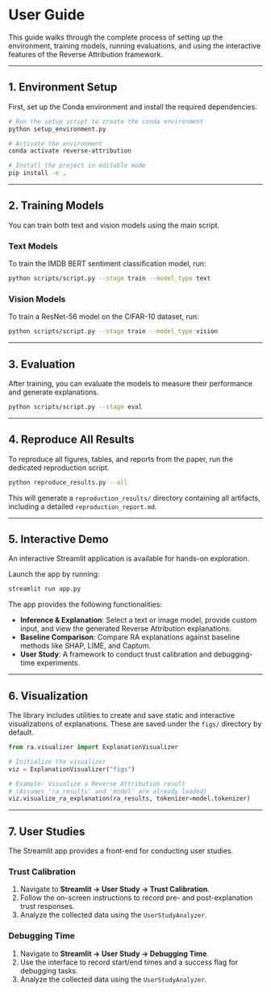 # User Guide

This guide walks through the complete process of setting up the environment, training models, running evaluations, and using the interactive features of the Reverse Attribution framework.

---

## 1. Environment Setup

First, set up the Conda environment and install the required dependencies.

```bash
# Run the setup script to create the conda environment
python setup_environment.py

# Activate the environment
conda activate reverse-attribution

# Install the project in editable mode
pip install -e .
```

---

## 2. Training Models

You can train both text and vision models using the main script.

### Text Models

To train the IMDB BERT sentiment classification model, run:

```bash
python scripts/script.py --stage train --model_type text
```

### Vision Models

To train a ResNet-56 model on the CIFAR-10 dataset, run:

```bash
python scripts/script.py --stage train --model_type vision
```

---

## 3. Evaluation

After training, you can evaluate the models to measure their performance and generate explanations.

```bash
python scripts/script.py --stage eval
```

---

## 4. Reproduce All Results

To reproduce all figures, tables, and reports from the paper, run the dedicated reproduction script.

```bash
python reproduce_results.py --all
```

This will generate a `reproduction_results/` directory containing all artifacts, including a detailed `reproduction_report.md`.

---

## 5. Interactive Demo

An interactive Streamlit application is available for hands-on exploration.

Launch the app by running:
```bash
streamlit run app.py
```

The app provides the following functionalities:
-   **Inference & Explanation**: Select a text or image model, provide custom input, and view the generated Reverse Attribution explanations.
-   **Baseline Comparison**: Compare RA explanations against baseline methods like SHAP, LIME, and Captum.
-   **User Study**: A framework to conduct trust calibration and debugging-time experiments.

---

## 6. Visualization

The library includes utilities to create and save static and interactive visualizations of explanations. These are saved under the `figs/` directory by default.

```python
from ra.visualizer import ExplanationVisualizer

# Initialize the visualizer
viz = ExplanationVisualizer("figs")

# Example: Visualize a Reverse Attribution result
# (Assumes 'ra_results' and 'model' are already loaded)
viz.visualize_ra_explanation(ra_results, tokenizer=model.tokenizer)
```

---

## 7. User Studies

The Streamlit app provides a front-end for conducting user studies.

### Trust Calibration
1.  Navigate to **Streamlit → User Study → Trust Calibration**.
2.  Follow the on-screen instructions to record pre- and post-explanation trust responses.
3.  Analyze the collected data using the `UserStudyAnalyzer`.

### Debugging Time
1.  Navigate to **Streamlit → User Study → Debugging Time**.
2.  Use the interface to record start/end times and a success flag for debugging tasks.
3.  Analyze the collected data using the `UserStudyAnalyzer`.

